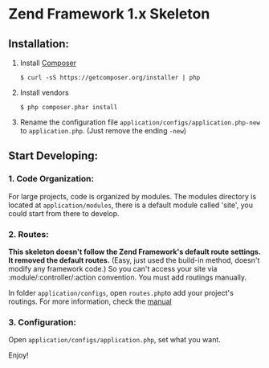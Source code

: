 # Zend Framework 1.x Skeleton

## Installation:

1. Install [Composer](http://getcomposer.org)

	`$ curl -sS https://getcomposer.org/installer | php`

2. Install vendors

	`$ php composer.phar install`

3. Rename the configuration file `application/configs/application.php-new` to `application.php`. (Just remove the ending `-new`)


## Start Developing:

### 1. Code Organization:

For large projects, code is organized by modules. The modules directory is located at `application/modules`, there is a default module called 'site', you could start from there to develop.

### 2. Routes:

**This skeleton doesn't follow the Zend Framework's default route settings. It removed the default routes.** (Easy, just used the build-in method, doesn't modify any framework code.) So you can't access your site via :module/:controller/:action convention. You must add routings manually.

In folder `application/configs`, open `routes.php`to add your project's routings. For more information, check the [manual](http://framework.zend.com/manual/1.12/en/zend.controller.router.html)

### 3. Configuration:

Open `application/configs/application.php`, set what you want.

Enjoy!
